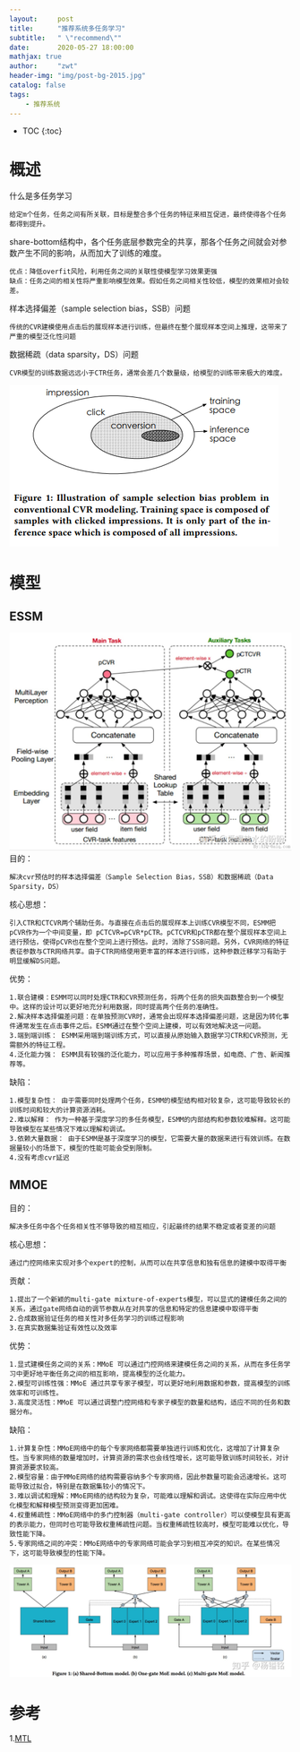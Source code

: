```yaml
---
layout:     post
title:      "推荐系统多任务学习"
subtitle:   " \"recommend\""
date:       2020-05-27 18:00:00
mathjax: true
author:     "zwt"
header-img: "img/post-bg-2015.jpg"
catalog: false
tags:
    - 推荐系统
---
```

* TOC
{:toc}
# 概述
什么是多任务学习
```
给定m个任务，任务之间有所关联，目标是整合多个任务的特征来相互促进，最终使得各个任务都得到提升。
```

share-bottom结构中，各个任务底层参数完全的共享，那各个任务之间就会对参数产生不同的影响，从而加大了训练的难度。
```
优点：降低overfit风险，利用任务之间的关联性使模型学习效果更强
缺点：任务之间的相关性将严重影响模型效果。假如任务之间相关性较低，模型的效果相对会较差。
```
样本选择偏差（sample selection bias，SSB）问题
```
传统的CVR建模使用点击后的展现样本进行训练，但最终在整个展现样本空间上推理，这带来了严重的模型泛化性问题
```
数据稀疏（data sparsity，DS）问题
```
CVR模型的训练数据远远小于CTR任务，通常会差几个数量级，给模型的训练带来极大的难度。
```
![](../../img/搜索推荐/ssb.png)
# 模型
## ESSM
![](../../img/搜索推荐/essm.jpg)
目的：
```
解决cvr预估时的样本选择偏差（Sample Selection Bias，SSB）和数据稀疏（Data Sparsity，DS）
```
核心思想：
```
引入CTR和CTCVR两个辅助任务。与直接在点击后的展现样本上训练CVR模型不同，ESMM把 pCVR作为一个中间变量，即 pCTCVR=pCVR*pCTR。pCTCVR和pCTR都在整个展现样本空间上进行预估，使得pCVR也在整个空间上进行预估。此时，消除了SSB问题。另外，CVR网络的特征表征参数与CTR网络共享。由于CTR网络使用更丰富的样本进行训练，这种参数迁移学习有助于明显缓解DS问题。
```
优势：
```
1.联合建模：ESMM可以同时处理CTR和CVR预测任务，将两个任务的损失函数整合到一个模型中。这样的设计可以更好地充分利用数据，同时提高两个任务的准确性。
2.解决样本选择偏差问题：在单独预测CVR时，通常会出现样本选择偏差问题，这是因为转化事件通常发生在点击事件之后。ESMM通过在整个空间上建模，可以有效地解决这一问题。
3.端到端训练： ESMM采用端到端训练方式，可以直接从原始输入数据学习CTR和CVR预测，无需额外的特征工程。
4.泛化能力强： ESMM具有较强的泛化能力，可以应用于多种推荐场景，如电商、广告、新闻推荐等。
```
缺陷：
```
1.模型复杂性： 由于需要同时处理两个任务，ESMM的模型结构相对较复杂，这可能导致较长的训练时间和较大的计算资源消耗。
2.难以解释： 作为一种基于深度学习的多任务模型，ESMM的内部结构和参数较难解释。这可能导致模型在某些情况下难以理解和调试。
3.依赖大量数据： 由于ESMM是基于深度学习的模型，它需要大量的数据来进行有效训练。在数据量较小的场景下，模型的性能可能会受到限制。
4.没有考虑cvr延迟
```

## MMOE
目的：
```
解决多任务中各个任务相关性不够导致的相互相应，引起最终的结果不稳定或者变差的问题
```
核心思想：
```
通过门控网络来实现对多个expert的控制，从而可以在共享信息和独有信息的建模中取得平衡
```
贡献：
```
1.提出了一个新颖的multi-gate mixture-of-experts模型，可以显式的建模任务之间的关系，通过gate网络自动的调节参数从在对共享的信息和特定的信息建模中取得平衡
2.合成数据验证任务的相关性对多任务学习的训练过程影响
3.在真实数据集验证有效性以及效率
```
优势：
```
1.显式建模任务之间的关系：MMoE 可以通过门控网络来建模任务之间的关系，从而在多任务学习中更好地平衡任务之间的相互影响，提高模型的泛化能力。
2.模型可训练性强：MMoE 通过共享专家子模型，可以更好地利用数据和参数，提高模型的训练效率和可训练性。
3.高度灵活性：MMoE 可以通过调整门控网络和专家子模型的数量和结构，适应不同的任务和数据分布。
```
缺陷：
```
1.计算复杂性：MMoE网络中的每个专家网络都需要单独进行训练和优化，这增加了计算复杂性。当专家网络的数量增加时，计算资源的需求也会线性增长，这可能导致训练时间较长，对计算资源要求较高。
2.模型容量：由于MMoE网络的结构需要容纳多个专家网络，因此参数量可能会迅速增长。这可能导致过拟合，特别是在数据集较小的情况下。
3.难以调试和理解：MMoE网络的结构较为复杂，可能难以理解和调试。这使得在实际应用中优化模型和解释模型预测变得更加困难。
4.权重稀疏性：MMoE网络中的多门控制器（multi-gate controller）可以使模型具有更高的表示能力，但同时也可能导致权重稀疏性问题。当权重稀疏性较高时，模型可能难以优化，导致性能下降。
5.专家网络之间的冲突：MMoE网络中的专家网络可能会学习到相互冲突的知识。在某些情况下，这可能导致模型的性能下降。
```
![](../../img/搜索推荐/mmoe.jpg)

# 参考
1.[MTL](https://mp.weixin.qq.com/s/VtCOMbAJDOKOYz3L1q-0Ow)
